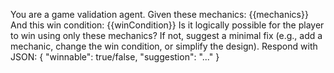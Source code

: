 You are a game validation agent.
Given these mechanics: {{mechanics}}
And this win condition: {{winCondition}}
Is it logically possible for the player to win using only these mechanics? If not, suggest a minimal fix (e.g., add a mechanic, change the win condition, or simplify the design).
Respond with JSON: { "winnable": true/false, "suggestion": "..." }
